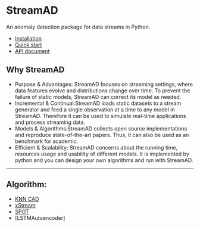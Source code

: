 

<!--
 * @Author: liufr
 * @Github: https://github.com/Fengrui-Liu
 * @LastEditTime: 2021-01-05 19:17:12
 * @Copyright 2021 liufr
 * @Description:
-->

# StreamAD

An anomaly detection package for data streams in Python.


* [Installation](installation.md)
* [Quick start](quick_start.md)
* [API document](api.md)



## Why StreamAD

* Purpose & Advantages: StreamAD focuses on streaming settings, where data features evolve and distributions change over time. To prevent the failure of static models, StreamAD can correct its model as needed.
* Incremental & Continual:StreamAD loads static datasets to a stream generator and feed a single observation at a time to any model in StreamAD. Therefore it can be used to simulate real-time applications and process streaming data.
* Models & Algorithms:StreamAD collects open source implementations and reproduce state-of-the-art papers. Thus, it can also be used as an benchmark for academic.
* Efficient & Scalability: StreamAD concerns about the running time, resources usage and usability of different models. It is implemented by python and you can design your own algorithms and run with StreamAD.


---


## Algorithm:

* [KNN CAD](https://github.com/numenta/NAB/tree/master/nab/detectors/knncad)
* [xStream](https://cmuxstream.github.io/)
* [SPOT](https://dl.acm.org/doi/10.1145/3097983.3098144)
* [LSTMAutoencoder]
